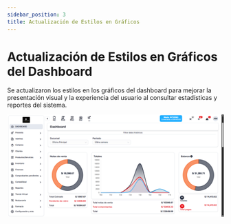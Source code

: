 ```yaml
---
sidebar_position: 3
title: Actualización de Estilos en Gráficos
---
```


# Actualización de Estilos en Gráficos del Dashboard

Se actualizaron los estilos en los gráficos del dashboard para mejorar la presentación visual y la experiencia del usuario al consultar estadísticas y reportes del sistema.


![Alt text](img/estilos-graficos-dashboard.jpg)